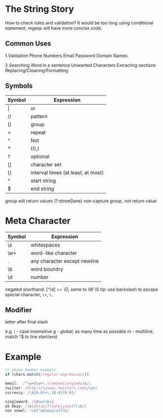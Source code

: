 # The String Story

How to check rules and validation? It would be too long using conditional statement, regexp will have more concise code.

## Common Uses
1.Validation
Phone Numbers 
Email
Password
Domain Names

2.Searching
Word in a sentence
Unwanted Characters
Extracting sections
Replacing/Cleaning/Formatting

## Symbols

|   Symbol    | Expression       |
| ----------- |----------------- |
|  &#124;     |      or          |
|  //         |  pattern         |
|  ()         |  group        |
|  +          |  repeat          |
|  ^          |  Not             |
|  *          |  {0,}             |
|  ?          |  optional        |
|  []         | character set    |
|  {}         | interval times (at least, at most)    |
|  ^          | start string       |
|  $          | end string    |

group will return values
(?:street|lane)   non-capture group, not return value

# Meta Character
|   Symbol     | Expression       |
| -----------  |----------------- |
|  \s          |  whitespaces     |
|  \w+         |  word-like character  |
|  .           | any character except newline |
|  \b           | word boundry |
|  \d           | number |

negated shorthand: [^\d] == \D, same to \W \S
tip: use backslash to escape special character, `\+`, `\.`

## Modifier
letter after final slash

e.g.
i - case insensitive
g - global, as many time as possible
m - multiline, match ^$ to line start/end

# Example

```js
// phone number example
if (chars.match(/regular expression/))

email:  /^\w+@\w+\.(com|net|org|edu)$/i
twiiter: /http:\/\/www\.twitter\.com\/\w+/
currency: /\$[0-9]+\.[0-9][0-9]/

singleword: /\b\w+\b/g
ok Okay: /\b(ok(ay)?|sure|y(es)?)\b/i
non vowel: /\b[^aeiouy\s]+\b/
```
